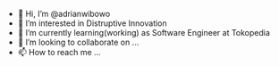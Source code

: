 - 👋 Hi, I’m @adrianwibowo
- 👀 I’m interested in Distruptive Innovation
- 🌱 I’m currently learning(working) as Software Engineer at Tokopedia
- 💞️ I’m looking to collaborate on ...
- 📫 How to reach me ...

<!---
adrianwibowo/adrianwibowo is a ✨ special ✨ repository because its `README.md` (this file) appears on your GitHub profile.
You can click the Preview link to take a look at your changes.
--->
